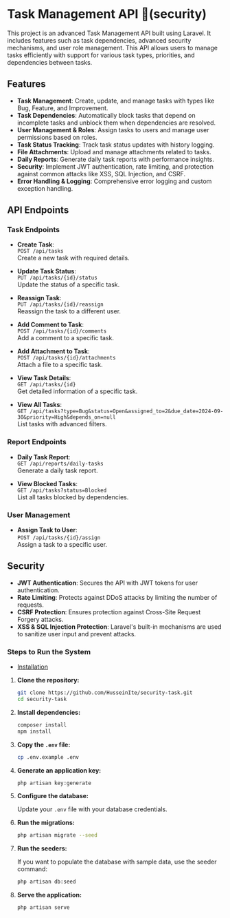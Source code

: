 # Task Management API (ٍsecurity)

This project is an advanced Task Management API built using Laravel. It includes features such as task dependencies, advanced security mechanisms, and user role management. This API allows users to manage tasks efficiently with support for various task types, priorities, and dependencies between tasks.

## Features

- **Task Management**: Create, update, and manage tasks with types like Bug, Feature, and Improvement.
- **Task Dependencies**: Automatically block tasks that depend on incomplete tasks and unblock them when dependencies are resolved.
- **User Management & Roles**: Assign tasks to users and manage user permissions based on roles.
- **Task Status Tracking**: Track task status updates with history logging.
- **File Attachments**: Upload and manage attachments related to tasks.
- **Daily Reports**: Generate daily task reports with performance insights.
- **Security**: Implement JWT authentication, rate limiting, and protection against common attacks like XSS, SQL Injection, and CSRF.
- **Error Handling & Logging**: Comprehensive error logging and custom exception handling.

## API Endpoints

### Task Endpoints

- **Create Task**:  
  `POST /api/tasks`  
  Create a new task with required details.

- **Update Task Status**:  
  `PUT /api/tasks/{id}/status`  
  Update the status of a specific task.

- **Reassign Task**:  
  `PUT /api/tasks/{id}/reassign`  
  Reassign the task to a different user.

- **Add Comment to Task**:  
  `POST /api/tasks/{id}/comments`  
  Add a comment to a specific task.

- **Add Attachment to Task**:  
  `POST /api/tasks/{id}/attachments`  
  Attach a file to a specific task.

- **View Task Details**:  
  `GET /api/tasks/{id}`  
  Get detailed information of a specific task.

- **View All Tasks**:  
  `GET /api/tasks?type=Bug&status=Open&assigned_to=2&due_date=2024-09-30&priority=High&depends_on=null`  
  List tasks with advanced filters.

### Report Endpoints

- **Daily Task Report**:  
  `GET /api/reports/daily-tasks`  
  Generate a daily task report.

- **View Blocked Tasks**:  
  `GET /api/tasks?status=Blocked`  
  List all tasks blocked by dependencies.

### User Management

- **Assign Task to User**:  
  `POST /api/tasks/{id}/assign`  
  Assign a task to a specific user.

## Security

- **JWT Authentication**: Secures the API with JWT tokens for user authentication.
- **Rate Limiting**: Protects against DDoS attacks by limiting the number of requests.
- **CSRF Protection**: Ensures protection against Cross-Site Request Forgery attacks.
- **XSS & SQL Injection Protection**: Laravel's built-in mechanisms are used to sanitize user input and prevent attacks.


### Steps to Run the System


- [Installation](#installation)
 1. **Clone the repository:**
 
     ```bash
     git clone https://github.com/HusseinIte/security-task.git
     cd security-task
     ```
 
 2. **Install dependencies:**
 
     ```bash
     composer install
     npm install
     ```
 
 3. **Copy the `.env` file:**
 
     ```bash
     cp .env.example .env
     ```
 
 4. **Generate an application key:**
 
     ```bash
     php artisan key:generate
     ```
 
 5. **Configure the database:**
 
     Update your `.env` file with your database credentials.
 
 6. **Run the migrations:**
 
     ```bash
     php artisan migrate --seed
     ```
 7. **Run the seeders:**
 
     If you want to populate the database with sample data, use the seeder command:
 
     ```bash
     php artisan db:seed
     ```
 8. **Serve the application:**
 
     ```bash
     php artisan serve
     ```

